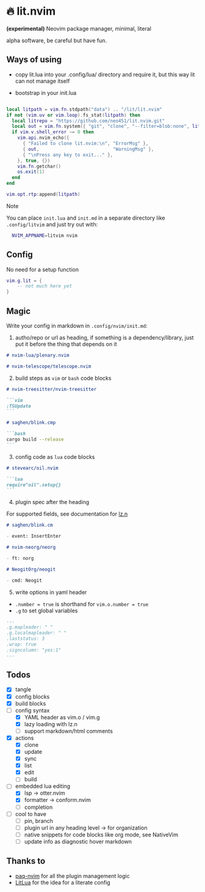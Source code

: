# 🔥 lit.nvim

**(experimental)** Neovim package manager, minimal, literal

alpha software, be careful but have fun.

## Ways of using

- copy lit.lua into your .config/lua/ directory and require it, but this way lit can not manage itself

- bootstrap in your init.lua

```lua

local litpath = vim.fn.stdpath("data") .. "/lit/lit.nvim"
if not (vim.uv or vim.loop).fs_stat(litpath) then
  local litrepo = "https://github.com/neo451/lit.nvim.git"
  local out = vim.fn.system({ "git", "clone", "--filter=blob:none", litrepo, litpath })
  if vim.v.shell_error ~= 0 then
    vim.api.nvim_echo({
      { "Failed to clone lit.nvim:\n", "ErrorMsg" },
      { out,                           "WarningMsg" },
      { "\nPress any key to exit..." },
    }, true, {})
    vim.fn.getchar()
    os.exit(1)
  end
end

vim.opt.rtp:append(litpath)
```

> [!NOTE]
> You can place `init.lua` and `init.md` in a separate directory like `.config/litvim` and just try out with:
>
> ```bash
>   NVIM_APPNAME=litvim nvim
> ```

## Config

No need for a setup function

```lua
vim.g.lit = {
    -- not much here yet
}
```

## Magic

Write your config in markdown in `.config/nvim/init.md`:

1. autho/repo or url as heading, if something is a dependency/library, just put it before the thing that depends on it

```markdown
# nvim-lua/plenary.nvim

# nvim-telescope/telescope.nvim
```

2. build steps as `vim` or `bash` code blocks

````markdown
# nvim-treesitter/nvim-treesitter

```vim
:TSUpdate
```

# saghen/blink.cmp

```bash
cargo build --release
```
````

3. config code as `lua` code blocks

````markdown
# stevearc/oil.nvim

```lua
require"oil".setup{}
```
````

4. plugin spec after the heading

For supported fields, see documentation for [lz.n](https://github.com/nvim-neorocks/lz.n?tab=readme-ov-file#plugin-spec)

```markdown
# saghen/blink.cm

- event: InsertEnter

# nvim-neorg/neorg

- ft: norg

# NeogitOrg/neogit

- cmd: Neogit
```

5. write options in yaml header

- `.number = true` is shorthand for `vim.o.number = true`
- `.g` to set global variables

```markdown
---
.g.mapleader: " "
.g.localmapleader: " "
.laststatus: 3
.wrap: true
.signcolumn: "yes:1"
---
```

## Todos

- [x] tangle
- [x] config blocks
- [x] build blocks
- [ ] config syntax
  - [x] YAML header as vim.o / vim.g
  - [x] lazy loading with lz.n
  - [ ] support markdown/html comments
- [x] actions
  - [x] clone
  - [x] update
  - [x] sync
  - [x] list
  - [x] edit
  - [ ] build
- [ ] embedded lua editing
  - [x] lsp -> otter.nvim
  - [x] formatter -> conform.nvim
  - [ ] completion
- [ ] cool to have
  - [ ] pin, branch
  - [ ] plugin url in any heading level -> for organization
  - [ ] native snippets for code blocks like org mode, see NativeVim
  - [ ] update info as diagnostic hover markdown

## Thanks to

- [paq-nvim](https://github.com/savq/paq-nvim) for all the plugin management logic
- [LitLua](https://github.com/jwtly10/litlua) for the idea for a literate config
